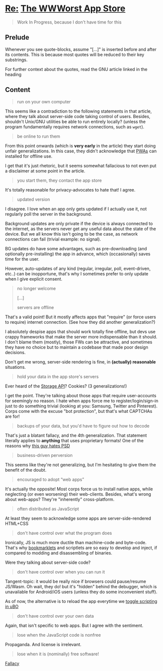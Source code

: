# [Re:](https://en.wikipedia.org/wiki/List_of_email_subject_abbreviations#Standard_prefixes) [The WWWorst App Store](https://www.gnu.org/philosophy/wwworst-app-store.html)
> Work In Progress, because I don't have time for this

## Prelude
Whenever you see quote-blocks, assume "[...]" is inserted before and after its contents. This is because most quotes will be reduced to their key substrings.

For further context about the quotes, read the GNU article linked in the heading

## Content
> run on your own computer

This seems like a contradiction to the following statements in that article, where they talk about server-side code taking control of users. Besides, shouldn't Unix/GNU utilities be able to run entirely locally? (unless the program fundamentally requires network connections, such as `wget`).

> be online to run them

From this point onwards (which is **very early** in the article) they start doing unfair generalizations. In this case, they didn't acknowledge that [PWAs](https://developer.mozilla.org/en-US/docs/Web/Progressive_web_apps) can installed for offline use.

I get that it's just rhetoric, but it seems somewhat fallacious to not even put a disclaimer at some point in the article.

> you start them, they contact the app store

It's totally reasonable for privacy-advocates to hate that! I agree.

> updated version

I disagree. I love when an app only gets updated if I actually use it, not regularly poll the server in the background.

Background updates are only private if the device is always connected to the internet, as the servers never get any useful data about the state of the device. But we all know this isn't going to be the case, as network connections can fail (trivial example: no signal).

BG updates do have some advantages, such as pre-downloading (and optionally pre-installing) the app in advance, which (occasionally) saves time for the user.

However, auto-updates of any kind (regular, irregular, poll, event-driven, etc..) can be inopportune, that's why I sometimes prefer to only update when I give explicit consent.

> no longer welcome
>
> [...]
>
> servers are offline

That's a valid point! But it mostly affects apps that "require" (or force users to require) internet connection. (See how they did another generalization?)

I absolutely despise apps that should work totally fine offline, but devs use crappy frameworks that make the server more indispensable than it should. I don't blame them (mostly), those FWs can be attractive, and sometimes they have no choice but to maintain a codebase that made poor design decisions.

Don't get me wrong, server-side rendering is fine, in **(actually) reasonable** situations.

> hold your data in the app store's servers

Ever heard of the [Storage API](https://developer.mozilla.org/en-US/docs/Web/API/Storage)? Cookies? (3 generalizations!)

I get the point. They're talking about those apps that require user-accounts for seemingly no reason. I hate when apps force me to register/login/sign-in just to do something trivial (looking at you: Samsung, Twitter and Pinterest). Corps come with the excuse "bot protection", but that's what CAPTCHAs are for!

> backups of your data, but you'd have to figure out how to decode

That's just a blatant fallacy, and the 4th generalization. That statement literally applies to **anything** that uses proprietary formats! One of the reasons why [this guy hates PSD](https://github.com/gco/xee/blob/4fa3a6d609dd72b8493e52a68f316f7a02903276/XeePhotoshopLoader.m#L108-L136)

> business-driven perversion

This seems like they're not generalizing, but I'm hesitating to give them the benefit of the doubt.

> encouraged to adopt “web apps”

It's actually the opposite! Most corps force us to install native apps, while neglecting (or even worsening) their web-clients. Besides, what's wrong about web-apps? They're "inherently" cross-platform.

> often distributed as JavaScript

At least they seem to acknowledge some apps are server-side-rendered HTML+CSS

> don't have control over what the program does

Ironically, JS is much more ductile than machine-code and byte-code. That's why [bookmarklets](https://en.wikipedia.org/wiki/Bookmarklet) and scriptlets are so easy to develop and inject, if compared to modding and disassembling of binaries.

Were they talking about server-side code?

> don't have control over when you can run it

Tangent-topic: it would be really nice if browsers could pause/resume JS/Wasm. Oh wait, they do! but it's "hidden" behind the debugger, which is unavailable for Android/iOS users (unless they do some inconvenient stuff).

As of now, the alternative is to reload the app everytime we [toggle scripting in uBO](https://github.com/gorhill/uBlock/wiki/Per-site-switches#no-scripting)

> don't have control over your own data

Again, that isn't specific to web apps. But I agree with the sentiment.

> lose when the JavaScript code is nonfree

Propaganda. And license is irrelevant.

> lose when it is (nominally) free software!

[Fallacy](https://techdirt.com/2012/12/20/stop-saying-if-youre-not-paying-youre-product)
